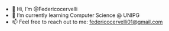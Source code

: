 - 👋 Hi, I’m @Federicocervelli
- 🌱 I’m currently learning Computer Science @ UNIPG
- 📫 Feel free to reach out to me: federicocervelli01@gmail.com
